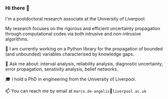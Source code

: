 ### Hi there 👋 

I'm a postdoctoral research associate at the University of Liverpool. 

My research focuses on the rigorous and efficient uncertainty propagation through computational codes via both intrusive and non-intrusive algorithms.

🔭 I am currently working on a Python library for the propagation of bounded (and unbounded) variables characterised by knowledge gaps.

💬 Ask me about: interval analysis, reliability analysis, diagnostic uncertainty, error propagation, senstivity analysis, belief networks.

🎓 I hold a PhD in engineering from the University of Liverpool. 

📫 You can reach me by email at `marco.de-angelis`&#128231;`liverpool.ac.uk`


<!--
**marcodeangelis/marcodeangelis** is a ✨ _special_ ✨ repository because its `README.md` (this file) appears on your GitHub profile.

Here are some ideas to get you started:

- 🔭 I’m currently working on ...
- 🌱 I’m currently learning ...
- 👯 I’m looking to collaborate on ...
- 🤔 I’m looking for help with ...
- 💬 Ask me about ...
- 📫 How to reach me: ...
- 😄 Pronouns: ...
- ⚡ Fun fact: ...

>I am a postdoctoral research associate at the University of Liverpool since May 2018.
							My research focuses on the efficient and rigorous uncertainty propagation through computational codes via both intrusive and non-intrusive algorithms.
							I am appointed for the <i>Uncertainty</i> theme on the <a href="http://digitwin.ac.uk">EPSRC programme grant on Digital Twins</a> for improved dynamic design.
							Previously, I was academic manager of the centre for doctoral training in complex systems and environments at the University of Liverpool's <a href="https://riskinstitute.uk">Institute for Risk and Uncertainty</a> for over two years.
							I hold a PhD in risk and uncertainty in engineering from UoL, an MSc <i>cum laude</i> and a BSc <i>cum laude</i> in engineering for the mitigation of natural risks from <i>Roma Tre</i>, University of Rome. </p>

-->

